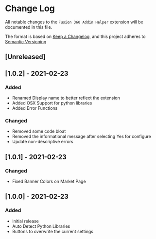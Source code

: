 # Change Log

All notable changes to the `Fusion 360 Addin Helper` extension will be documented in this file.

The format is based on [Keep a Changelog](https://keepachangelog.com/en/1.0.0/),
and this project adheres to [Semantic Versioning](https://semver.org/spec/v2.0.0.html).

## [Unreleased]

## [1.0.2] - 2021-02-23
### Added
- Renamed Display name to better reflect the extension
- Added OSX Support for python libraries
- Added Error Functions
### Changed
- Removed some code bloat
- Removed the informational message after selecting Yes for configure
- Update non-descriptive errors

## [1.0.1] - 2021-02-23
### Changed
- Fixed Banner Colors on Market Page

## [1.0.0] - 2021-02-23
### Added

- Initial release
- Auto Detect Python Libraries
- Buttons to overwrite the current settings
